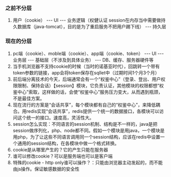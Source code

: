 ### 之前不分层
1. 用户（cookie） --- UI --- 业务逻辑（权健认证 session在内存当中需要做持久数据库（java-tomcat），目的是为了重启服务不把用户踢下线） --- 持久层
### 现在的分层
1. pc端（cookie）、moble端（cookie）、app端（cookie、token） --- UI --- 业务层 --- 基础层（不涉及到具体业务） --- DB、缓存、服务器硬件等
2. 当手机浏览器不支持cookie的时候（当时的诺基亚时代），回跳转一个带有token参数的链接，app会将token保存在sqllet中（过期时间1个月3个月）
3. 前后端分离技术的今天，后端通常会有一个“权鉴中心”（登录、登出、用户权限限制、保持会话）【session】模块，它负责认证，其他模块的权限都想“权鉴中心”索取，这样做的话，会使“权鉴中心”服务压力变大，从而遇到瓶颈，不是最佳方案。
4. 现在流行的方案是“会话共享”，每个模块都有自己的“权鉴中心”，来降低耦合。用redis实现“会话共享”，redis提供一个统一的数据接口，各模块可以访问这个统一的接口。速度高，灵活性大。
5. session怎么实现：不同语言的session机制、结构是不一样的，java是把session做序列化，php、node都不同。假如一个模块是用java，一个模块是用php，为了让这些不同语言调用同一个session结构，应该在redis中设置一个通用的session结构，在各模块中做一个格式转换。
6. cookie是从哪里产生的？它的产生只能在服务器
7. 谁可以修改cookie？可以是服务端也可以是客户端
8. 特殊的cookie - http only谁可以操作？：只能由浏览器主动发起的，而不能由js操作。保证敏感数据的安全性


